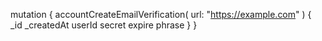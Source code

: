 mutation {
    accountCreateEmailVerification(
        url: "https://example.com"
    ) {
        _id
        _createdAt
        userId
        secret
        expire
        phrase
    }
}
